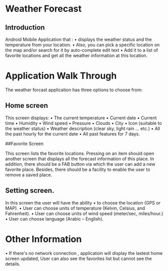 # Weather Forecast
 
## Introduction

Android Mobile Application that :
• displays the weather status and the temperature from your location.
• Also, you can pick a specific location on the map and/or search for it by auto-complete edit text 
• Add it to a list of favorite locations and get all the weather information at this location.


# Application Walk Through
The weather forcast application has three options to choose from:


## Home screen

This screen displays:
• The current temperature
• Current date
• Current time
• Humidity
• Wind speed
• Pressure
• Clouds
• City
• Icon (suitable to the weather status)
• Weather description (clear sky, light rain ... etc.)
• All the past hourly for the current date
• All past features for 7 days.


##Favorite Screen

This screen lists the favorite locations. Pressing on an item should open another
screen that displays all the forecast information of this place.
In addition, there should be a FAB button via which the user can add a new
favorite place.
Besides, there should be a facility to enable the user to remove a saved place.


## Setting screen.

In this screen the user will have the ability
• to choose the location (GPS or MAP).
• User can choose units of temperature (Kelvin, Celsius, and Fahrenheit).
• User can choose units of wind speed (meter/sec, miles/hour.)
• User can choose language (Arabic – English).



# Other Information

• If there's no network connection , applicatoin will display the lastest home screen updated,
  User can also see the favorites list but cannot see the details.
